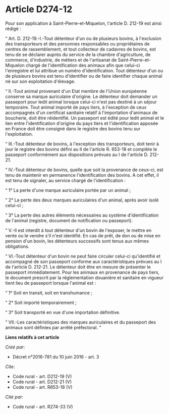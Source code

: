# Article D274-12

Pour son application à Saint-Pierre-et-Miquelon, l'article D. 212-19 est ainsi rédigé : 

“ Art. D. 212-19.-I.-Tout détenteur d'un ou de plusieurs bovins, à l'exclusion des transporteurs et des personnes
responsables ou propriétaires de centres de rassemblement, et tout collecteur de cadavres de bovins, est tenu de se déclarer
auprès du service de la chambre d'agriculture, de commerce, d'industrie, de métiers et de l'artisanat de Saint-Pierre-et-
Miquelon chargé de l'identification des animaux afin que celui-ci l'enregistre et lui attribue un numéro d'identification.
Tout détenteur d'un ou de plusieurs bovins est tenu d'identifier ou de faire identifier chaque animal né sur son exploitation
d'élevage. 

“ II.-Tout animal provenant d'un Etat membre de l'Union européenne conserve sa marque auriculaire d'origine. Le détenteur
doit demander un passeport pour ledit animal lorsque celui-ci n'est pas destiné à un séjour temporaire. Tout animal importé
de pays tiers, à l'exception de ceux accompagnés d'un certificat sanitaire relatif à l'importation d'animaux de boucherie,
doit être réidentifié. Un passeport est édité pour ledit animal et le lien entre l'identification d'origine du pays tiers et
l'identification apposée en France doit être consigné dans le registre des bovins tenu sur l'exploitation. 

“ III.-Tout détenteur de bovins, à l'exception des transporteurs, doit tenir à jour le registre des bovins défini au II de
l'article R. 653-18 et complète le passeport conformément aux dispositions prévues au I de l'article D. 212-21. 

“ IV.-Tout détenteur de bovins, quelle que soit la provenance de ceux-ci, est tenu de maintenir en permanence
l'identification des bovins. A cet effet, il est tenu de signaler, au service chargé de l'identification : 

“ 1° La perte d'une marque auriculaire portée par un animal ; 

“ 2° La perte des deux marques auriculaires d'un animal, après avoir isolé celui-ci ; 

“ 3° La perte des autres éléments nécessaires au système d'identification de l'animal (registre, document de notification ou
passeport). 

“ V.-Il est interdit à tout détenteur d'un bovin de l'exposer, le mettre en vente ou le vendre s'il n'est identifié. En cas
de prêt, de don ou de mise en pension d'un bovin, les détenteurs successifs sont tenus aux mêmes obligations. 

“ VI.-Tout détenteur d'un bovin ne peut faire circuler celui-ci qu'identifié et accompagné de son passeport conforme aux
caractéristiques prévues au I de l'article D. 212-21. Le détenteur doit être en mesure de présenter le passeport
immédiatement. Pour les animaux en provenance de pays tiers, le document prescrit par la réglementation douanière et
sanitaire en vigueur tient lieu de passeport lorsque l'animal est : 

“ 1° Soit en transit, soit en transhumance ; 

“ 2° Soit importé temporairement ; 

“ 3° Soit transporté en vue d'une importation définitive. 

“ VII.-Les caractéristiques des marques auriculaires et du passeport des animaux sont définies par arrêté préfectoral. ”

**Liens relatifs à cet article**

_Créé par_:

  - Décret n°2016-781 du 10 juin 2016 - art. 3

_Cite_:

  - Code rural - art. D212-19 (V)
  - Code rural - art. D212-21 (V)
  - Code rural - art. R653-18 (V)

_Cité par_:

  - Code rural - art. R274-33 (V)
